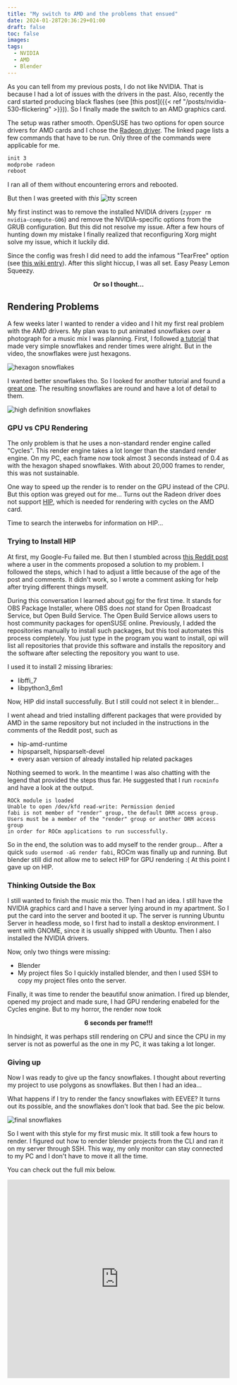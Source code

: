 ```yaml
---
title: "My switch to AMD and the problems that ensued"
date: 2024-01-28T20:36:29+01:00
draft: false
toc: false
images:
tags:
  - NVIDIA
  - AMD
  - Blender
---
```



As you can tell from my previous posts, I do not like NVIDIA.
That is because I had a lot of issues with the drivers in the past.
Also, recently the card started producing black flashes (see [this post]({{< ref "/posts/nvidia-530-flickering" >}})).
So I finally made the switch to an AMD graphics card.

The setup was rather smooth.
OpenSUSE has two options for open source drivers for AMD cards and I chose the [Radeon driver](https://en.opensuse.org/SDB:Radeon).
The linked page lists a few commands that have to be run.
Only three of the commands were applicable for me.
```bash
init 3
modprobe radeon
reboot
```
I ran all of them without encountering errors and rebooted.

But then I was greeted with *this*
![tty screen](tty_screen.jpg)

My first instinct was to remove the installed NVIDIA drivers (`zypper rm nvidia-compute-G06`) and remove the NVIDIA-specific options from the GRUB configuration.
But this did not resolve my issue.
After a few hours of hunting down my mistake I finally realized that reconfiguring Xorg might solve my issue, which it luckily did.

Since the config was fresh I did need to add the infamous "TearFree" option (see [this wiki entry](https://linuxreviews.org/HOWTO_fix_screen_tearing)).
After this slight hiccup, I was all set.
Easy Peasy Lemon Squeezy.

<p style='text-align: center;'> <b> Or so I thought... </b> </p>

## Rendering Problems

A few weeks later I wanted to render a video and I hit my first real problem with the AMD drivers.
My plan was to put animated snowflakes over a photograph for a music mix I was planning.
First, I followed [a tutorial](https://youtu.be/Wv23dh6d3oE?si=1jJ1ZWWiiYUi9U5e) that made very simple snowflakes and render times were alright.
But in the video, the snowflakes were just hexagons.

![hexagon snowflakes](HexagonSnowflakes.jpg)

I wanted better snowflakes tho.
So I looked for another tutorial and found a [great one](https://youtu.be/fcDFntILn0M?si=9HsBXMqiYBGs-CKd).
The resulting snowflakes are round and have a lot of detail to them.

![high definition snowflakes](HighDefinitionSnowflakes.jpg)

### GPU vs CPU Rendering

The only problem is that he uses a non-standard render engine called "Cycles".
This render engine takes a lot longer than the standard render engine.
On my PC, each frame now took almost 3 seconds instead of 0.4 as with the hexagon shaped snowflakes.
With about 20,000 frames to render, this was not sustainable.

One way to speed up the render is to render on the GPU instead of the CPU.
But this option was greyed out for me...
Turns out the Radeon driver does not support [HIP](https://github.com/ROCm/HIP), which is needed for rendering with cycles on the AMD card.

Time to search the interwebs for information on HIP...

### Trying to Install HIP

At first, my Google-Fu failed me.
But then I stumbled across [this Reddit post](https://www.reddit.com/r/openSUSE/comments/13vejus/blender_isnt_recognizing_my_radeon_6750xt/) where a user in the comments proposed a solution to my problem.
I followed the steps, which I had to adjust a little because of the age of the post and comments.
It didn't work, so I wrote a comment asking for help after trying different things myself.

During this conversation I learned about [opi](https://github.com/openSUSE/opi) for the first time.
It stands for OBS Package Installer, where OBS does *not* stand for Open Broadcast Service, but Open Build Service.
The Open Build Service allows users to host community packages for openSUSE online.
Previously, I added the repositories manually to install such packages, but this tool automates this process completely.
You just type in the program you want to install, opi will list all repositories that provide this software and installs the repository and the software after selecting the repository you want to use.

I used it to install 2 missing libraries:
- libffi_7
- libpython3_6m1

Now, HIP did install successfully.
But I still could not select it in blender...

I went ahead and tried installing different packages that were provided by AMD in the same repository but not included in the instructions in the comments of the Reddit post, such as
- hip-amd-runtime
- hipsparselt, hipsparselt-devel
- every asan version of already installed hip related packages

Nothing seemed to work.
In the meantime I was also chatting with the legend that provided the steps thus far.
He suggested that I run `rocminfo` and have a look at the output.

```
ROCk module is loaded
Unable to open /dev/kfd read-write: Permission denied
fabi is not member of "render" group, the default DRM access group.
Users must be a member of the "render" group or another DRM access group
in order for ROCm applications to run successfully.
```

So in the end, the solution was to add myself to the render group...
After a quick `sudo usermod -aG render fabi`, ROCm was finally up and running.
But blender still did not allow me to select HIP for GPU rendering :(
At this point I gave up on HIP.

### Thinking Outside the Box

I still wanted to finish the music mix tho.
Then I had an idea.
I still have the NVIDIA graphics card and I have a server lying around in my apartment.
So I put the card into the server and booted it up.
The server is running Ubuntu Server in headless mode, so I first had to install a desktop environment.
I went with GNOME, since it is usually shipped with Ubuntu.
Then I also installed the NVIDIA drivers.

Now, only two things were missing:
- Blender
- My project files
So I quickly installed blender, and then I used SSH to copy my project files onto the server.

Finally, it was time to render the beautiful snow animation.
I fired up blender, opened my project and made sure, I had GPU rendering enabeled for the Cycles engine.
But to my horror, the render now took
<p style='text-align: center;'> <b> 6 seconds per frame!!! </b> </p>

In hindsight, it was perhaps still rendering on CPU and since the CPU in my server is not as powerful as the one in my PC, it was taking a lot longer.

### Giving up

Now I was ready to give up the fancy snowflakes.
I thought about reverting my project to use polygons as snowflakes.
But then I had an idea...

What happens if I try to render the fancy snowflakes with EEVEE?
It turns out its possible, and the snowflakes don't look that bad.
See the pic below.

![final snowflakes](FinalSnowflakes.jpg)

So I went with this style for my first music mix.
It still took a few hours to render.
I figured out how to render blender projects from the CLI and ran it on my server through SSH.
This way, my only monitor can stay connected to my PC and I don't have to move it all the time.

You can check out the full mix below.

<iframe
    width="100%" height="450"
    src="https://www.youtube.com/embed/4mmXz0JKAyc?si=qCaTsLNq56n0O-5i"
    title="YouTube video player" frameborder="0"
    allow="accelerometer; autoplay; clipboard-write; encrypted-media; gyroscope; picture-in-picture; web-share"
    allowfullscreen >
</iframe>

